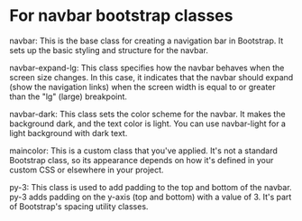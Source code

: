 # For navbar bootstrap classes
navbar: This is the base class for creating a navigation bar in Bootstrap. It sets up the basic styling and structure for the navbar.

navbar-expand-lg: This class specifies how the navbar behaves when the screen size changes. In this case, it indicates that the navbar should expand (show the navigation links) when the screen width is equal to or greater than the "lg" (large) breakpoint.

navbar-dark: This class sets the color scheme for the navbar. It makes the background dark, and the text color is light. You can use navbar-light for a light background with dark text.

maincolor: This is a custom class that you've applied. It's not a standard Bootstrap class, so its appearance depends on how it's defined in your custom CSS or elsewhere in your project.

py-3: This class is used to add padding to the top and bottom of the navbar. py-3 adds padding on the y-axis (top and bottom) with a value of 3. It's part of Bootstrap's spacing utility classes.